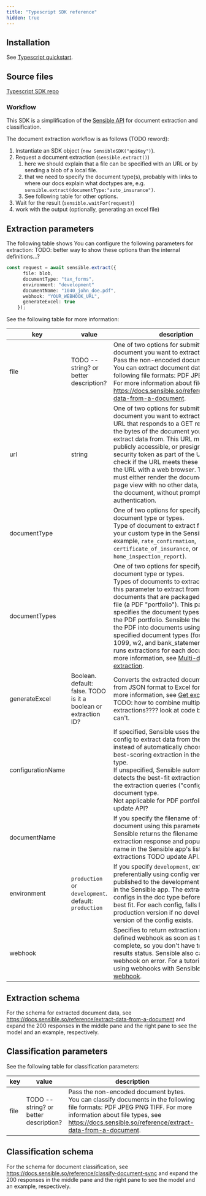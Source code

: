 ```yaml
---
title: "Typescript SDK reference"
hidden: true
---
```


## Installation

See [Typescript quickstart](doc:quickstart-typescript).

## Source files

[Typescript SDK repo](https://github.com/optimizely/python-sdk)

### Workflow

This SDK is a simplification of the [Sensible API](ref:choosing-an-endpoint) for document extraction and classification.

The document extraction workflow is as follows (TODO reword):

1. Instantiate an SDK object (`new SensibleSDK("apiKey")`).
2. Request a document extraction (`sensible.extract()`)
   1.  here we should explain that a file can be specified with an URL or by sending a blob of a local file.
   2. that we need to specify the document type(s), probably with links to where our docs explain what doctypes are, e.g. `sensible.extract(documentType:"auto_insurance")`.
   3. See following table for other options.
3. Wait for the result (`sensible.waitFor(request)`)
4. work with the output (optionally, generating an excel file)

## Extraction parameters

The following table shows You can configure the following parameters for extraction: TODO: better way to show these options than the internal definitions...?

```typescript
const request = await sensible.extract({
      file: blob,
      documentType: "tax_forms",
      environment: "development"
      documentName: "1040_john_doe.pdf",
      webhook: "YOUR_WEBHOOK_URL",
      generateExcel: true
    });
```

See the following table for more information:

| key               | value                                                        | description                                                  |
| ----------------- | ------------------------------------------------------------ | ------------------------------------------------------------ |
| file              | TODO -- string? or better description?                       | One of two options for submitting the document you want to extract data from.<br/> Pass the non-encoded document bytes.  You can extract document data from the following file formats:   PDF JPEG PNG TIFF.  For more information about file types, see  <https://docs.sensible.so/reference/extract-data-from-a-document>. |
| url               | string                                                       | One of two options for submitting the document you want to extract data from.<br/>URL that responds to a GET request with the bytes of the document you want to extract data from. This URL must be either publicly accessible, or presigned with a security token as part of the URL path. To check if the URL meets these criteria, open the URL with a web browser. The browser must either render the document as a full-page view with no other data, or download the document, without prompting for authentication. |
| documentType      |                                                              | One of two options for specifying the document type or types.<br/>Type of document to extract from. Create your custom type in the Sensible app (for example, `rate_confirmation`, `certificate_of_insurance`, or `home_inspection_report`). |
| documentTypes     |                                                              | One of two options for specifying the document type or types.<br/>Types of documents to extract from. Use this parameter to extract from multiple documents that are packaged into one PDF file (a PDF "portfolio").  This parameter specifies the document types contained in the PDF portfolio. Sensible then segments the PDF into documents using the specified document types (for example, 1099, w2, and bank_statement) and then runs extractions for each document. For more information, see [Multi-doc extraction](doc:portfolio). |
| generateExcel     | Boolean. default: false. TODO is it a boolean or extraction ID? | Converts the extracted document data from JSON format to Excel format. For more information, see [Get excel extraction](ref:get-excel-extraction). TODO: how to combine multiple extractions???? look at code but probably can't. |
| configurationName |                                                              | If specified, Sensible uses the specified config to extract data from the document instead of automatically choosing the best-scoring extraction in the document type.<br/>If unspecified, Sensible automatically detects the best-fit extraction from among the extraction queries ("configs") in the document type.<br/>Not applicable for PDF portfolios. TODO update API? |
| documentName      |                                                              | If you specify the filename of the document using this parameter, then Sensible returns the filename in the extraction response and populates the file name in the Sensible app's list of recent extractions TODO update API. |
| environment       | `production` or `development`. default: `production`         | If you specify `development`, extracts preferentially using config versions published to the development environment in the Sensible app. The extraction runs all configs in the doc type before picking the best fit. For each config, falls back to production version if no development version of the config exists. |
| webhook           |                                                              | Specifies to return extraction results to the defined webhook as soon as they're complete, so you don't have to poll for results status. Sensible also calls this webhook on error. For a tutorial about using webhooks with Sensible, see [Try a webhook](doc:api-tutorial-webhook). |

## Extraction schema

For the schema for extracted document data,  see <https://docs.sensible.so/reference/extract-data-from-a-document> and expand the 200 responses in the middle pane and the right pane to see the model and an example, respectively.

## Classification parameters

See the following table for classification parameters:

| key  | value                                  | description                                                  |
| ---- | -------------------------------------- | ------------------------------------------------------------ |
| file | TODO -- string? or better description? | Pass the non-encoded document bytes.  You can classify documents in the following file formats:   PDF JPEG PNG TIFF.  For more information about file types, see  <https://docs.sensible.so/reference/extract-data-from-a-document>. |

## Classification schema

For the schema for document classification, see https://docs.sensible.so/reference/classify-document-sync and expand the 200 responses in the middle pane and the right pane to see the model and an example, respectively.
